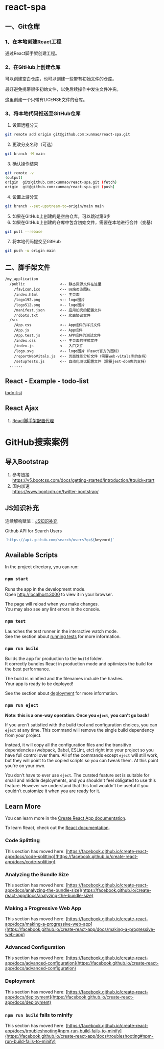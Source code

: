 # react-spa

## 一、Git仓库

### 1、在本地创建React工程

通过React脚手架创建工程。

### 2、在GitHub上创建仓库

可以创建空白仓库，也可以创建一些带有初始文件的仓库。

最好避免携带很多初始文件，以免后续操作中发生文件冲突。

这里创建一个只带有LICENSE文件的仓库。

### 3、将本地代码推送至GitHub仓库

1. 设置远程分支
```sh
git remote add origin git@github.com:xunmao/react-spa.git
```
2. 更改分支名称（可选）
```sh
git branch -M main
```
3. 确认操作结果
```sh
git remote -v
(output)
origin  git@github.com:xunmao/react-spa.git (fetch)
origin  git@github.com:xunmao/react-spa.git (push)
```
4. 设置上游分支
```sh
git branch --set-upstream-to=origin/main main
```
5. 如果在GitHub上创建的是空白仓库，可以跳过第6步
6. 如果在GitHub上创建的仓库中包含初始文件，需要在本地进行合并（变基）
```sh
git pull --rebase
```
7. 将本地代码提交至GitHub
```sh
git push -u origin main
```

## 二、脚手架文件

```
/my_application
  /public                <-- 静态资源文件在这里
    /favicon.ico         <-- 网站页签图标
    /index.html          <-- 主页面
    /logo192.png         <-- logo图片
    /logo512.png         <-- logo图片
    /manifest.json       <-- 应用加壳的配置文件
    /robots.txt          <-- 爬虫协议文件
  /src
    /App.css             <-- App组件的样式文件
    /App.js              <-- App组件
    /App.test.js         <-- APP组件的测试文件
    /index.css           <-- 主页面的样式文件
    /index.js            <-- 入口文件
    /logo.svg            <-- logo图片（React官方的图标）
    /reportWebVitals.js  <-- 页面性能分析文件（需要web-vitals库的支持）
    /setupTests.js       <-- 自动化测试配置文件（需要jest-dom库的支持）
  ......
```

## React - Example - todo-list

[todo-list](03_src_todo_list/README.md)

## React Ajax

1. [React脚手架配置代理](04_src_配置代理/README.md)

# GitHub搜索案例

## 导入Bootstrap

1. 参考链接  
https://v5.bootcss.com/docs/getting-started/introduction/#quick-start
2. 国内加速  
https://www.bootcdn.cn/twitter-bootstrap/

## JS知识补充

连续解构赋值：[JS知识补充](src/JS知识补充.html)

Github API for Search Users

```js
`https://api.github.com/search/users?q=${keyword}`
```

## Available Scripts

In the project directory, you can run:

### `npm start`

Runs the app in the development mode.\
Open [http://localhost:3000](http://localhost:3000) to view it in your browser.

The page will reload when you make changes.\
You may also see any lint errors in the console.

### `npm test`

Launches the test runner in the interactive watch mode.\
See the section about [running tests](https://facebook.github.io/create-react-app/docs/running-tests) for more information.

### `npm run build`

Builds the app for production to the `build` folder.\
It correctly bundles React in production mode and optimizes the build for the best performance.

The build is minified and the filenames include the hashes.\
Your app is ready to be deployed!

See the section about [deployment](https://facebook.github.io/create-react-app/docs/deployment) for more information.

### `npm run eject`

**Note: this is a one-way operation. Once you `eject`, you can't go back!**

If you aren't satisfied with the build tool and configuration choices, you can `eject` at any time. This command will remove the single build dependency from your project.

Instead, it will copy all the configuration files and the transitive dependencies (webpack, Babel, ESLint, etc) right into your project so you have full control over them. All of the commands except `eject` will still work, but they will point to the copied scripts so you can tweak them. At this point you're on your own.

You don't have to ever use `eject`. The curated feature set is suitable for small and middle deployments, and you shouldn't feel obligated to use this feature. However we understand that this tool wouldn't be useful if you couldn't customize it when you are ready for it.

## Learn More

You can learn more in the [Create React App documentation](https://facebook.github.io/create-react-app/docs/getting-started).

To learn React, check out the [React documentation](https://reactjs.org/).

### Code Splitting

This section has moved here: [https://facebook.github.io/create-react-app/docs/code-splitting](https://facebook.github.io/create-react-app/docs/code-splitting)

### Analyzing the Bundle Size

This section has moved here: [https://facebook.github.io/create-react-app/docs/analyzing-the-bundle-size](https://facebook.github.io/create-react-app/docs/analyzing-the-bundle-size)

### Making a Progressive Web App

This section has moved here: [https://facebook.github.io/create-react-app/docs/making-a-progressive-web-app](https://facebook.github.io/create-react-app/docs/making-a-progressive-web-app)

### Advanced Configuration

This section has moved here: [https://facebook.github.io/create-react-app/docs/advanced-configuration](https://facebook.github.io/create-react-app/docs/advanced-configuration)

### Deployment

This section has moved here: [https://facebook.github.io/create-react-app/docs/deployment](https://facebook.github.io/create-react-app/docs/deployment)

### `npm run build` fails to minify

This section has moved here: [https://facebook.github.io/create-react-app/docs/troubleshooting#npm-run-build-fails-to-minify](https://facebook.github.io/create-react-app/docs/troubleshooting#npm-run-build-fails-to-minify)
